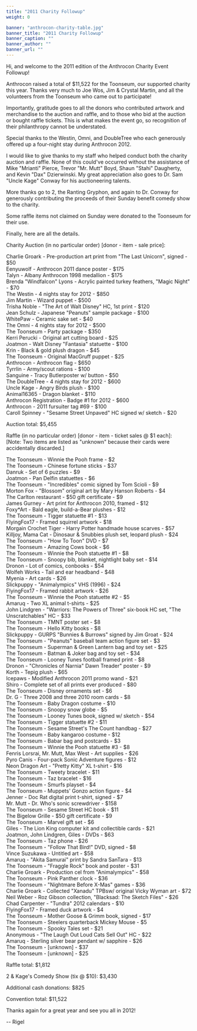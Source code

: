 ```yaml
---
title: "2011 Charity Followup"
weight: 0

banner: "anthrocon-charity-table.jpg"
banner_title: "2011 Charity Followup"
banner_caption: ""
banner_author: ""
banner_url: ""
---
```


Hi, and welcome to the 2011 edition of the Anthrocon Charity Event Followup!

Anthrocon raised a total of $11,522 for the Toonseum, our supported charity this year. Thanks very much to Joe Wos, Jim & Crystal Martin, and all the volunteers from the Toonseum who came out to participate!

Importantly, gratitude goes to all the donors who contributed artwork and merchandise to the auction and raffle, and to those who bid at the auction or bought raffle tickets. This is what makes the event go, so recognition of their philanthropy cannot be understated.

Special thanks to the Westin, Omni, and DoubleTree who each generously offered up a four-night stay during Anthrocon 2012.

I would like to give thanks to my staff who helped conduct both the charity auction and raffle. None of this could've occurred without the assistance of Mike "Mrianti" Pierce, Trevor "Mr. Mutt" Boyd, Shaun "Stahi" Daugherty, and Kevin "Dax" Dzierwinski. My great appreciation also goes to Dr. Sam "Uncle Kage" Conway for his auctioneering talents.

More thanks go to 2, the Ranting Gryphon, and again to Dr. Conway for generously contributing the proceeds of their Sunday benefit comedy show to the charity.

Some raffle items not claimed on Sunday were donated to the Toonseum for their use.

Finally, here are all the details.

Charity Auction (in no particular order) [donor - item - sale price]:

Charlie Groark - Pre-production art print from "The Last Unicorn", signed - $50<br>
Eenyuwolf - Anthrocon 2011 dance poster - $175<br>
Talyn - Albany Anthrocon 1998 medallion - $175<br>
Brenda "Windfalcon" Lyons - Acrylic painted turkey feathers, "Magic Night" - $70<br>
The Westin - 4 nights stay for 2012 - $850<br>
Jim Martin - Wizard puppet - $500<br>
Trisha Noble - "The Art of Walt Disney" HC, 1st print - $120<br>
Jean Schulz - Japanese "Peanuts" sample package - $100<br>
WhitePaw - Ceramic sake set - $40<br>
The Omni - 4 nights stay for 2012 - $500<br>
The Toonseum - Party package - $350<br>
Kerri Perucki - Original art cutting board - $25<br>
Joatmon - Walt Disney "Fantasia" statuette - $100<br>
Krin - Black & gold plush dragon - $45<br>
The Toonseum - Original MacGruff puppet - $25<br>
Anthrocon - Anthrocon flag - $650<br>
Tyrrlin - Army/scout rations - $100<br>
Sanguine - Tracy Butlerposter w/ button - $50<br>
The DoubleTree - 4 nights stay for 2012 - $600<br>
Uncle Kage - Angry Birds plush - $100<br>
Animal16365 - Dragon blanket - $110<br>
Anthrocon Registration - Badge #1 for 2012 - $600<br>
Anthrocon - 2011 fursuiter tag #69 - $100<br>
Caroll Spinney - "Sesame Street Unpaved" HC signed w/ sketch - $20

Auction total: $5,455

Raffle (in no particular order) [donor - item - ticket sales @ $1 each]:<br>
[Note: Two items are listed as "unknown" because their cards were accidentally discarded.]

The Toonseum - Winnie the Pooh frame - $2<br>
The Toonseum - Chinese fortune sticks - $37<br>
Danruk - Set of 6 puzzles - $9<br>
Joatmon - Pan Delfin statuettes - $6<br>
The Toonseum - "Incredibles" comic signed by Tom Scioli - $9<br>
Morton Fox - "Blossom" original art by Mary Hanson Roberts - $4<br>
The Carlton restaurant - $50 gift certificate - $9<br>
James Gurney - Art print for Anthrocon 2010, framed - $12<br>
Foxy\*Art - Bald eagle, build-a-Bear plushes - $12<br>
The Toonseum - Tigger statuette #1 - $13<br>
FlyingFox17 - Framed squirrel artwork - $18<br>
Morgain Crochet Tiger - Harry Potter handmade house scarves - $57<br>
Killjoy, Mama Cat - Dinosaur & Snubbies plush set, leopard plush - $24<br>
The Toonseum - "How To Toon" DVD - $7<br>
The Toonseum - Amazing Cows book - $6<br>
The Toonseum - Winnie the Pooh statuette #1 - $8<br>
The Toonseum - Snoopy bib, blanket, nightlight baby set - $14<br>
Dronon - Lot of comics, conbooks - $54<br>
Wolfeh Works - Tail and ear headband - $48<br>
Myenia - Art cards - $26<br>
Slickpuppy - "Animalympics" VHS (1996) - $24<br>
FlyingFox17 - Framed rabbit artwork - $26<br>
The Toonseum - Winnie the Pooh statuette #2 - $5<br>
Amaruq - Two XL animal t-shirts - $25<br>
John Lindgren - "Warriors: The Powers of Three" six-book HC set, "The Unscratchables" HC - $33<br>
The Toonseum - TMNT poster set - $8<br>
The Toonseum - Hello Kitty books - $8<br>
Slickpuppy - GURPS "Bunnies & Burrows" signed by Jim Groat - $24<br>
The Toonseum - "Peanuts" baseball team action figure set - $3<br>
The Toonseum - Superman & Green Lantern bag and toy set - $25<br>
The Toonseum - Batman & Joker bag and toy set - $34<br>
The Toonseum - Looney Tunes football framed print - $8<br>
Dronon - "Chronicles of Narnia" Dawn Treader" poster - $9<br>
Korth - Tepig plush - $65<br>
Icepaws - Modified Anthrocon 2011 promo wand - $21<br>
Shiro - Complete set of all prints ever produced - $80<br>
The Toonseum - Disney ornaments set - $6<br>
Dr. G - Three 2008 and three 2010 room cards - $8<br>
The Toonseum - Baby Dragon costume - $10<br>
The Toonseum - Snoopy snow globe - $5<br>
The Toonseum - Looney Tunes book, signed w/ sketch - $54<br>
The Toonseum - Tigger statuette #2 - $11<br>
The Toonseum - Sesame Street's The Count handbag - $27<br>
The Toonseum - Baby kangaroo costume - $12<br>
The Toonseum - Babar bag and postcards - $3<br>
The Toonseum - Winnie the Pooh statuette #3 - $8<br>
Fenris Lorsrai, Mr. Mutt, Max West - Art supplies - $26<br>
Pyro Canis - Four-pack Sonic Adventure figures - $12<br>
Neon Dragon Art - "Pretty Kitty" XL t-shirt - $16<br>
The Toonseum - Tweety bracelet - $11<br>
The Toonseum - Taz bracelet - $16<br>
The Toonseum - Smurfs playset - $4<br>
The Toonseum - Muppets' Gonzo action figure - $4<br>
Jenner - Doc Rat digital print t-shirt, signed - $7<br>
Mr. Mutt - Dr. Who's sonic screwdriver - $158<br>
The Toonseum - Sesame Street HC book - $11<br>
The Bigelow Grille - $50 gift certificate - $9<br>
The Toonseum - Marvel gift set - $6<br>
Giles - The Lion King computer kit and collectible cards - $21<br>
Joatmon, John Lindgren, Giles - DVDs - $63<br>
The Toonseum - Taz phone - $26<br>
The Toonseum - "Follow That Bird!" DVD, signed - $8<br>
Vince Suzukawa - Untitled art - $58<br>
Amaruq - "Akita Samurai" print by Sandra SanTara - $13<br>
The Toonseum - "Fraggle Rock" book and poster - $31<br>
Charlie Groark - Production cel from "Animalympics" - $58<br>
The Toonseum - Pink Panther clock - $36<br>
The Toonseum - "Nightmare Before X-Mas" games - $36<br>
Charlie Groark - Collected "Xanadu" TPBsw/ original Vicky Wyman art - $72<br>
Neil Weber - Roz Gibson collection, "Blacksad: The Sketch Files" - $26<br>
Chad Carpenter - "Tundra" 2012 calendars - $10<br>
FlyingFox17 - Framed duck artwork - $4<br>
The Toonseum - Mother Goose & Grimm book, signed - $17<br>
The Toonseum - Steelers quarterback Mickey Mouse - $5<br>
The Toonseum - Spooky Tales set - $21<br>
Anonymous - "The Laugh Out Loud Cats Sell Out" HC - $22<br>
Amaruq - Sterling silver bear pendant w/ sapphire - $26<br>
The Toonseum - [unknown] - $37<br>
The Toonseum - [unknown] - $25

Raffle total: $1,812

2 & Kage's Comedy Show (tix @ $10): $3,430

Additional cash donations: $825

Convention total: $11,522

Thanks again for a great year and see you all in 2012!

-- Rigel
